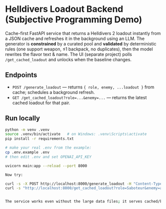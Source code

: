 # Helldivers Loadout Backend (Subjective Programming Demo)

Cache-first FastAPI service that returns a Helldivers 2 loadout instantly from a JSON cache and refreshes it in the background using an LLM. The generator is **constrained** by a curated pool and **validated** by deterministic rules (one support weapon, ≤1 backpack, no duplicates), then the model rewrites the flavor text & name. The UI (separate project) polls `/get_cached_loadout` and unlocks when the baseline changes.

## Endpoints
- `POST /generate_loadout` — returns `{ role, enemy, ...loadout }` from cache; schedules a background refresh.
- `GET /get_cached_loadout?role=...&enemy=...` — returns the latest cached loadout for that pair.

## Run locally

```bash
python -m venv .venv
source .venv/bin/activate   # on Windows: .venv\Scripts\activate
pip install -r requirements.txt

# make your real .env from the example:
cp .env.example .env
# then edit .env and set OPENAI_API_KEY

uvicorn main:app --reload --port 8000

Now try:

curl -s -X POST http://localhost:8000/generate_loadout -H "Content-Type: application/json" -d '{"role":"Saboteur","enemy":"automatons"}' | jq .
curl -s "http://localhost:8000/get_cached_loadout?role=Saboteur&enemy=automatons" | jq .


The service works even without the large data files; it serves cached/backup if present and schedules a refresh only when the data file exists.
